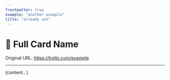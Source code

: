 ```yaml
---
frontmatter: true
example: "another example"
title: "already set"
---
```


# 🥅 Full Card Name

Original URL: https://trello.com/example

---

(content...)
